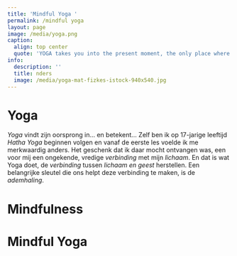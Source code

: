 ```yaml
---
title: 'Mindful Yoga '
permalink: /mindful yoga
layout: page
image: /media/yoga.png
caption:
  align: top center
  quote: 'YOGA takes you into the present moment, the only place where life exists.'
info:
  description: ''
  title: nders
  image: /media/yoga-mat-fizkes-istock-940x540.jpg
---
```

# **Yoga** # 
*Yoga* vindt zijn oorsprong in... en betekent...
Zelf ben ik op 17-jarige leeftijd *Hatha Yoga* beginnen volgen en vanaf de eerste les voelde ik me merkwaardig anders. Het geschenk dat ik daar mocht ontvangen was, een voor mij een ongekende, vredige *verbinding* met mijn *lichaam*. En dat is wat Yoga doet, de *verbinding* tussen *lichaam en geest* herstellen. Een belangrijke sleutel die ons helpt deze verbinding te maken, is de *ademhaling*. 

# **Mindfulness** #

# **Mindful Yoga** #
